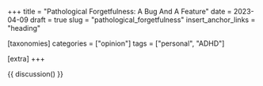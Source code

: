 +++
title = "Pathological Forgetfulness: A Bug And A Feature"
date = 2023-04-09
draft = true
slug = "pathological_forgetfulness"
insert_anchor_links = "heading"

[taxonomies]
categories = ["opinion"]
tags = ["personal", "ADHD"]

[extra]
+++


{{ discussion() }}